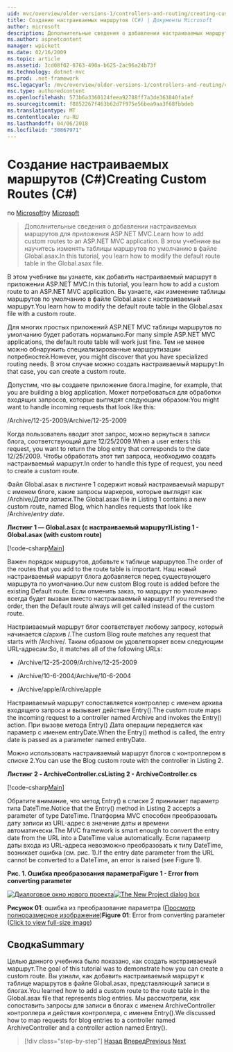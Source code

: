 ```yaml
---
uid: mvc/overview/older-versions-1/controllers-and-routing/creating-custom-routes-cs
title: Создание настраиваемых маршрутов (C#) | Документы Microsoft
author: microsoft
description: Дополнительные сведения о добавлении настраиваемых маршрутов для приложения ASP.NET MVC. В этом учебнике вы научитесь изменять таблицы маршрутов по умолчанию в файле Global.asax.
ms.author: aspnetcontent
manager: wpickett
ms.date: 02/16/2009
ms.topic: article
ms.assetid: 3cd08f02-8763-490a-b625-2ac96a24b73f
ms.technology: dotnet-mvc
ms.prod: .net-framework
msc.legacyurl: /mvc/overview/older-versions-1/controllers-and-routing/creating-custom-routes-cs
msc.type: authoredcontent
ms.openlocfilehash: 573b6a3360124feea92788ff7a3de363840fa1ef
ms.sourcegitcommit: f8852267f463b62d7f975e56bea9aa3f68fbbdeb
ms.translationtype: MT
ms.contentlocale: ru-RU
ms.lasthandoff: 04/06/2018
ms.locfileid: "30867971"
---
```

<a name="creating-custom-routes-c"></a><span data-ttu-id="cd253-104">Создание настраиваемых маршрутов (C#)</span><span class="sxs-lookup"><span data-stu-id="cd253-104">Creating Custom Routes (C#)</span></span>
====================
<span data-ttu-id="cd253-105">по [Microsoft](https://github.com/microsoft)</span><span class="sxs-lookup"><span data-stu-id="cd253-105">by [Microsoft](https://github.com/microsoft)</span></span>

> <span data-ttu-id="cd253-106">Дополнительные сведения о добавлении настраиваемых маршрутов для приложения ASP.NET MVC.</span><span class="sxs-lookup"><span data-stu-id="cd253-106">Learn how to add custom routes to an ASP.NET MVC application.</span></span> <span data-ttu-id="cd253-107">В этом учебнике вы научитесь изменять таблицы маршрутов по умолчанию в файле Global.asax.</span><span class="sxs-lookup"><span data-stu-id="cd253-107">In this tutorial, you learn how to modify the default route table in the Global.asax file.</span></span>


<span data-ttu-id="cd253-108">В этом учебнике вы узнаете, как добавить настраиваемый маршрут в приложении ASP.NET MVC.</span><span class="sxs-lookup"><span data-stu-id="cd253-108">In this tutorial, you learn how to add a custom route to an ASP.NET MVC application.</span></span> <span data-ttu-id="cd253-109">Вы узнаете, как изменение таблицы маршрутов по умолчанию в файле Global.asax с настраиваемый маршрут.</span><span class="sxs-lookup"><span data-stu-id="cd253-109">You learn how to modify the default route table in the Global.asax file with a custom route.</span></span>

<span data-ttu-id="cd253-110">Для многих простых приложений ASP.NET MVC таблицы маршрутов по умолчанию будет работать нормально.</span><span class="sxs-lookup"><span data-stu-id="cd253-110">For many simple ASP.NET MVC applications, the default route table will work just fine.</span></span> <span data-ttu-id="cd253-111">Тем не менее можно обнаружить специализированные маршрутизации потребностей.</span><span class="sxs-lookup"><span data-stu-id="cd253-111">However, you might discover that you have specialized routing needs.</span></span> <span data-ttu-id="cd253-112">В этом случае можно создать настраиваемый маршрут.</span><span class="sxs-lookup"><span data-stu-id="cd253-112">In that case, you can create a custom route.</span></span>

<span data-ttu-id="cd253-113">Допустим, что вы создаете приложение блога.</span><span class="sxs-lookup"><span data-stu-id="cd253-113">Imagine, for example, that you are building a blog application.</span></span> <span data-ttu-id="cd253-114">Может потребоваться для обработки входящих запросов, которые выглядят следующим образом:</span><span class="sxs-lookup"><span data-stu-id="cd253-114">You might want to handle incoming requests that look like this:</span></span>

<span data-ttu-id="cd253-115">/Archive/12-25-2009</span><span class="sxs-lookup"><span data-stu-id="cd253-115">/Archive/12-25-2009</span></span>

<span data-ttu-id="cd253-116">Когда пользователь вводит этот запрос, можно вернуться в записи блога, соответствующий дате 12/25/2009.</span><span class="sxs-lookup"><span data-stu-id="cd253-116">When a user enters this request, you want to return the blog entry that corresponds to the date 12/25/2009.</span></span> <span data-ttu-id="cd253-117">Чтобы обработать этот тип запроса, необходимо создать настраиваемый маршрут.</span><span class="sxs-lookup"><span data-stu-id="cd253-117">In order to handle this type of request, you need to create a custom route.</span></span>

<span data-ttu-id="cd253-118">Файл Global.asax в листинге 1 содержит новый настраиваемый маршрут с именем блоге, какие запросы маркеров, которые выглядят как /Archive/*Дата записи*.</span><span class="sxs-lookup"><span data-stu-id="cd253-118">The Global.asax file in Listing 1 contains a new custom route, named Blog, which handles requests that look like /Archive/*entry date*.</span></span>

<span data-ttu-id="cd253-119">**Листинг 1 — Global.asax (с настраиваемый маршрут)**</span><span class="sxs-lookup"><span data-stu-id="cd253-119">**Listing 1 - Global.asax (with custom route)**</span></span>

[!code-csharp[Main](creating-custom-routes-cs/samples/sample1.cs)]

<span data-ttu-id="cd253-120">Важен порядок маршрутов, добавьте к таблице маршрутов.</span><span class="sxs-lookup"><span data-stu-id="cd253-120">The order of the routes that you add to the route table is important.</span></span> <span data-ttu-id="cd253-121">Наш новый настраиваемый маршрут блога добавляется перед существующего маршрута по умолчанию.</span><span class="sxs-lookup"><span data-stu-id="cd253-121">Our new custom Blog route is added before the existing Default route.</span></span> <span data-ttu-id="cd253-122">Если отменить заказ, то маршрут по умолчанию всегда будет вызван вместо настраиваемый маршрут.</span><span class="sxs-lookup"><span data-stu-id="cd253-122">If you reversed the order, then the Default route always will get called instead of the custom route.</span></span>

<span data-ttu-id="cd253-123">Настраиваемый маршрут блог соответствует любому запросу, который начинается с/архив /.</span><span class="sxs-lookup"><span data-stu-id="cd253-123">The custom Blog route matches any request that starts with /Archive/.</span></span> <span data-ttu-id="cd253-124">Таким образом он удовлетворяет всем следующим URL-адресам:</span><span class="sxs-lookup"><span data-stu-id="cd253-124">So, it matches all of the following URLs:</span></span>

- <span data-ttu-id="cd253-125">/Archive/12-25-2009</span><span class="sxs-lookup"><span data-stu-id="cd253-125">/Archive/12-25-2009</span></span>

- <span data-ttu-id="cd253-126">/Archive/10-6-2004</span><span class="sxs-lookup"><span data-stu-id="cd253-126">/Archive/10-6-2004</span></span>

- <span data-ttu-id="cd253-127">/Archive/apple</span><span class="sxs-lookup"><span data-stu-id="cd253-127">/Archive/apple</span></span>

<span data-ttu-id="cd253-128">Настраиваемый маршрут сопоставляется контроллер с именем архива входящего запроса и вызывает действие Entry().</span><span class="sxs-lookup"><span data-stu-id="cd253-128">The custom route maps the incoming request to a controller named Archive and invokes the Entry() action.</span></span> <span data-ttu-id="cd253-129">При вызове метода Entry() Дата операции передается как параметр с именем entryDate.</span><span class="sxs-lookup"><span data-stu-id="cd253-129">When the Entry() method is called, the entry date is passed as a parameter named entryDate.</span></span>

<span data-ttu-id="cd253-130">Можно использовать настраиваемый маршрут блогов с контроллером в списке 2.</span><span class="sxs-lookup"><span data-stu-id="cd253-130">You can use the Blog custom route with the controller in Listing 2.</span></span>

<span data-ttu-id="cd253-131">**Листинг 2 - ArchiveController.cs**</span><span class="sxs-lookup"><span data-stu-id="cd253-131">**Listing 2 - ArchiveController.cs**</span></span>

[!code-csharp[Main](creating-custom-routes-cs/samples/sample2.cs)]

<span data-ttu-id="cd253-132">Обратите внимание, что метод Entry() в списке 2 принимает параметр типа DateTime.</span><span class="sxs-lookup"><span data-stu-id="cd253-132">Notice that the Entry() method in Listing 2 accepts a parameter of type DateTime.</span></span> <span data-ttu-id="cd253-133">Платформа MVC способен преобразовать дату записи из URL-адрес в значение даты и времени автоматически.</span><span class="sxs-lookup"><span data-stu-id="cd253-133">The MVC framework is smart enough to convert the entry date from the URL into a DateTime value automatically.</span></span> <span data-ttu-id="cd253-134">Если параметр даты входа из URL-адреса невозможно преобразовать к типу DateTime, возникает ошибка (см. рис. 1).</span><span class="sxs-lookup"><span data-stu-id="cd253-134">If the entry date parameter from the URL cannot be converted to a DateTime, an error is raised (see Figure 1).</span></span>

<span data-ttu-id="cd253-135">**Рис. 1. Ошибка преобразования параметра**</span><span class="sxs-lookup"><span data-stu-id="cd253-135">**Figure 1 - Error from converting parameter**</span></span>


<span data-ttu-id="cd253-136">[![Диалоговое окно нового проекта](creating-custom-routes-cs/_static/image1.jpg)](creating-custom-routes-cs/_static/image1.png)</span><span class="sxs-lookup"><span data-stu-id="cd253-136">[![The New Project dialog box](creating-custom-routes-cs/_static/image1.jpg)](creating-custom-routes-cs/_static/image1.png)</span></span>

<span data-ttu-id="cd253-137">**Рисунок 01**: ошибка из преобразование параметра ([Просмотр полноразмерное изображение](creating-custom-routes-cs/_static/image2.png))</span><span class="sxs-lookup"><span data-stu-id="cd253-137">**Figure 01**: Error from converting parameter ([Click to view full-size image](creating-custom-routes-cs/_static/image2.png))</span></span>


## <a name="summary"></a><span data-ttu-id="cd253-138">Сводка</span><span class="sxs-lookup"><span data-stu-id="cd253-138">Summary</span></span>

<span data-ttu-id="cd253-139">Целью данного учебника было показано, как создать настраиваемый маршрут.</span><span class="sxs-lookup"><span data-stu-id="cd253-139">The goal of this tutorial was to demonstrate how you can create a custom route.</span></span> <span data-ttu-id="cd253-140">Вы узнали, как добавить настраиваемый маршрут к таблице маршрутов в файле Global.asax, представляющий записи в блогах.</span><span class="sxs-lookup"><span data-stu-id="cd253-140">You learned how to add a custom route to the route table in the Global.asax file that represents blog entries.</span></span> <span data-ttu-id="cd253-141">Мы рассмотрели, как сопоставить запросы для записи в блогах с именем ArchiveController контроллера и действия контроллера, с именем Entry().</span><span class="sxs-lookup"><span data-stu-id="cd253-141">We discussed how to map requests for blog entries to a controller named ArchiveController and a controller action named Entry().</span></span>

> [!div class="step-by-step"]
> <span data-ttu-id="cd253-142">[Назад](aspnet-mvc-controllers-overview-cs.md)
> [Вперед](creating-a-route-constraint-cs.md)</span><span class="sxs-lookup"><span data-stu-id="cd253-142">[Previous](aspnet-mvc-controllers-overview-cs.md)
[Next](creating-a-route-constraint-cs.md)</span></span>
